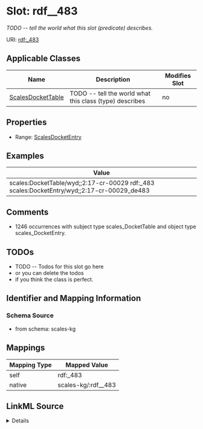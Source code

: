 

# Slot: rdf__483


_TODO -- tell the world what this slot (predicate) describes._





URI: [rdf:_483](http://www.w3.org/1999/02/22-rdf-syntax-ns#_483)



<!-- no inheritance hierarchy -->





## Applicable Classes

| Name | Description | Modifies Slot |
| --- | --- | --- |
| [ScalesDocketTable](../classes/ScalesDocketTable.md) | TODO -- tell the world what this class (type) describes |  no  |







## Properties

* Range: [ScalesDocketEntry](../classes/ScalesDocketEntry.md)






## Examples

| Value |
| --- |
| scales:DocketTable/wyd;;2:17-cr-00029 rdf:_483 scales:DocketEntry/wyd;;2:17-cr-00029_de483 |

## Comments

* 1246 occurrences with subject type scales_DocketTable and object type scales_DocketEntry.

## TODOs

* TODO -- Todos for this slot go here
* or you can delete the todos
* if you think the class is perfect.

## Identifier and Mapping Information







### Schema Source


* from schema: scales-kg




## Mappings

| Mapping Type | Mapped Value |
| ---  | ---  |
| self | rdf:_483 |
| native | scales-kg/:rdf__483 |




## LinkML Source

<details>
```yaml
name: rdf__483
description: TODO -- tell the world what this slot (predicate) describes.
todos:
- TODO -- Todos for this slot go here
- or you can delete the todos
- if you think the class is perfect.
comments:
- 1246 occurrences with subject type scales_DocketTable and object type scales_DocketEntry.
examples:
- value: scales:DocketTable/wyd;;2:17-cr-00029 rdf:_483 scales:DocketEntry/wyd;;2:17-cr-00029_de483
from_schema: scales-kg
rank: 1000
slot_uri: rdf:_483
alias: rdf__483
domain_of:
- scales_DocketTable
range: scales_DocketEntry

```
</details>